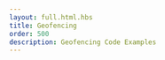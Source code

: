 ```yaml
---
layout: full.html.hbs
title: Geofencing
order: 500
description: Geofencing Code Examples
---
```


<RedirectToFirstChild />
